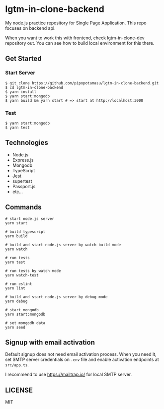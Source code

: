 # lgtm-in-clone-backend
My node.js practice repository for Single Page Application. This repo focuses on backend api.

When you want to work this with frontend, check lgtm-in-clone-dev repository out. You can see how to build local environment for this there.

## Get Started
### Start Server
```
$ git clone https://github.com/pipopotamasu/lgtm-in-clone-backend.git
$ cd lgtm-in-clone-backend
$ yarn install
$ yarn start:mongodb
$ yarn build && yarn start # => start at http://localhost:3000
```

### Test
```
$ yarn start:mongodb
$ yarn test
```

## Technologies
- Node.js
- Express.js
- Mongodb
- TypeScript
- Jest
- supertest
- Passport.js
- etc...

## Commands
```
# start node.js server
yarn start

# build typescript
yarn build

# build and start node.js server by watch build mode
yarn watch

# run tests
yarn test

# run tests by watch mode
yarn watch-test

# run eslint
yarn lint

# build and start node.js server by debug mode
yarn debug

# start mongodb
yarn start:mongodb

# set mongodb data
yarn seed
```

## Signup with email activation
Default signup does not need email activation process.
When you need it, set SMTP server credentials on `.env` file and enable activation endpoints at `src/app.ts`.

I recommend to use https://mailtrap.io/ for local SMTP server.

## LICENSE
MIT
